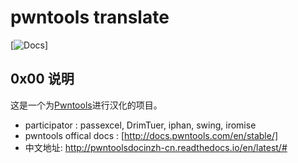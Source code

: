 # pwntools translate
[![Docs](http://pwntoolsdocinzh-cn.readthedocs.io/en/latest/?badge=latest)]
## 0x00 说明

这是一个为[Pwntools](https://github.com/Gallopsled/pwntools)进行汉化的项目。

* participator : passexcel, DrimTuer, iphan, swing, iromise
* pwntools offical docs : [http://docs.pwntools.com/en/stable/]
* 中文地址: http://pwntoolsdocinzh-cn.readthedocs.io/en/latest/#
